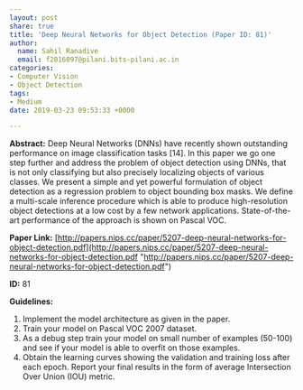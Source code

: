 ```yaml
---
layout: post
share: true
title: 'Deep Neural Networks for Object Detection (Paper ID: 81)'
author:
  name: Sahil Ranadive
  email: f2016097@pilani.bits-pilani.ac.in
categories:
- Computer Vision
- Object Detection
tags:
- Medium
date: 2019-03-23 09:53:33 +0000

---
```

**Abstract:** Deep Neural Networks (DNNs) have recently shown outstanding performance on image classification tasks \[14\]. In this paper we go one step further and address the problem of object detection using DNNs, that is not only classifying but also precisely localizing objects of various classes. We present a simple and yet powerful formulation of object detection as a regression problem to object bounding box masks. We define a multi-scale inference procedure which is able to produce high-resolution object detections at a low cost by a few network applications. State-of-the-art performance of the approach is shown on Pascal VOC.

**Paper Link:** [http://papers.nips.cc/paper/5207-deep-neural-networks-for-object-detection.pdf](http://papers.nips.cc/paper/5207-deep-neural-networks-for-object-detection.pdf "http://papers.nips.cc/paper/5207-deep-neural-networks-for-object-detection.pdf")

**ID:** 81

**Guidelines:**

1. Implement the model architecture as given in the paper.
2. Train your model on Pascal VOC 2007 dataset.
3. As a debug step train your model on small number of examples (50-100) and see if your model is able to overfit on those examples.
4. Obtain the learning curves showing the validation and training loss after each epoch. Report your final results in the form of average Intersection Over Union (IOU) metric.
